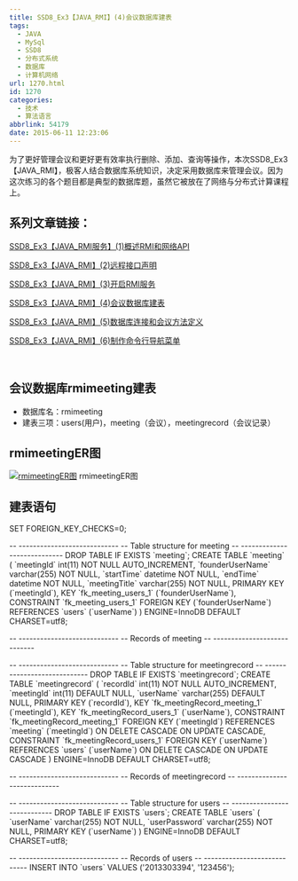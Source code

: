 ```yaml
---
title: SSD8_Ex3【JAVA_RMI】(4)会议数据库建表
tags:
  - JAVA
  - MySql
  - SSD8
  - 分布式系统
  - 数据库
  - 计算机网络
url: 1270.html
id: 1270
categories:
  - 技术
  - 算法语言
abbrlink: 54179
date: 2015-06-11 12:23:06
---
```


为了更好管理会议和更好更有效率执行删除、添加、查询等操作，本次SSD8\_Ex3【JAVA\_RMI】，极客人结合数据库系统知识，决定采用数据库来管理会议。因为这次练习的各个题目都是典型的数据库题，虽然它被放在了网络与分布式计算课程上。

系列文章链接：
-------

[SSD8\_Ex3【JAVA\_RMI服务】(1)概述RMI和网络API](http://baiyuan.wang/ssd8-ex3-java-rmi-services-1-an-overview-of-rmi-and-web-api.html)

[SSD8\_Ex3【JAVA\_RMI】(2)远程接口声明](http://baiyuan.wang/ssd8-ex3-java-rmi-2-remote-interface-declarations.html)

[SSD8\_Ex3【JAVA\_RMI】(3)开启RMI服务](http://baiyuan.wang/ssd8-ex3-java-rmi-3-open-the-rmi-service.html)

[SSD8\_Ex3【JAVA\_RMI】(4)会议数据库建表](http://baiyuan.wang/ssd8-ex3-java-rmi-4-the-conference-database-tables.html)

[SSD8\_Ex3【JAVA\_RMI】(5)数据库连接和会议方法定义](http://baiyuan.wang/ssd8-ex3-java-rmi-5-the-database-connection-and-session-method-definition.html)

[SSD8\_Ex3【JAVA\_RMI】(6)制作命令行导航菜单](http://baiyuan.wang/java-rmi-6-making-the-command-line-navigation-menu.html)

 

会议数据库rmimeeting建表
-----------------

*   数据库名：rmimeeting
*   建表三项：users(用户)，meeting（会议），meetingrecord（会议记录）

rmimeetingER图
-------------

[![rmimeetingER图](http://baiyuan.wang/wp-content/uploads/2015/06/baiyuan.wang_2015-06-10_12-30-38.jpg)](http://baiyuan.wang/wp-content/uploads/2015/06/baiyuan.wang_2015-06-10_12-30-38.jpg) rmimeetingER图

建表语句
----

SET FOREIGN\_KEY\_CHECKS=0;

\-\- \-\-\-\-\-\-\-\-\-\-\-\-\-\-\-\-\-\-\-\-\-\-\-\-\-\-\-\-
\-\- Table structure for meeting
\-\- \-\-\-\-\-\-\-\-\-\-\-\-\-\-\-\-\-\-\-\-\-\-\-\-\-\-\-\-
DROP TABLE IF EXISTS \`meeting\`;
CREATE TABLE \`meeting\` (
  \`meetingId\` int(11) NOT NULL AUTO_INCREMENT,
  \`founderUserName\` varchar(255) NOT NULL,
  \`startTime\` datetime NOT NULL,
  \`endTime\` datetime NOT NULL,
  \`meetingTitle\` varchar(255) NOT NULL,
  PRIMARY KEY (\`meetingId\`),
  KEY \`fk\_meeting\_users_1\` (\`founderUserName\`),
  CONSTRAINT \`fk\_meeting\_users_1\` FOREIGN KEY (\`founderUserName\`) REFERENCES \`users\` (\`userName\`)
) ENGINE=InnoDB DEFAULT CHARSET=utf8;

\-\- \-\-\-\-\-\-\-\-\-\-\-\-\-\-\-\-\-\-\-\-\-\-\-\-\-\-\-\-
\-\- Records of meeting
\-\- \-\-\-\-\-\-\-\-\-\-\-\-\-\-\-\-\-\-\-\-\-\-\-\-\-\-\-\-

\-\- \-\-\-\-\-\-\-\-\-\-\-\-\-\-\-\-\-\-\-\-\-\-\-\-\-\-\-\-
\-\- Table structure for meetingrecord
\-\- \-\-\-\-\-\-\-\-\-\-\-\-\-\-\-\-\-\-\-\-\-\-\-\-\-\-\-\-
DROP TABLE IF EXISTS \`meetingrecord\`;
CREATE TABLE \`meetingrecord\` (
  \`recordId\` int(11) NOT NULL AUTO_INCREMENT,
  \`meetingId\` int(11) DEFAULT NULL,
  \`userName\` varchar(255) DEFAULT NULL,
  PRIMARY KEY (\`recordId\`),
  KEY \`fk\_meetingRecord\_meeting_1\` (\`meetingId\`),
  KEY \`fk\_meetingRecord\_users_1\` (\`userName\`),
  CONSTRAINT \`fk\_meetingRecord\_meeting_1\` FOREIGN KEY (\`meetingId\`) REFERENCES \`meeting\` (\`meetingId\`) ON DELETE CASCADE ON UPDATE CASCADE,
  CONSTRAINT \`fk\_meetingRecord\_users_1\` FOREIGN KEY (\`userName\`) REFERENCES \`users\` (\`userName\`) ON DELETE CASCADE ON UPDATE CASCADE
) ENGINE=InnoDB DEFAULT CHARSET=utf8;

\-\- \-\-\-\-\-\-\-\-\-\-\-\-\-\-\-\-\-\-\-\-\-\-\-\-\-\-\-\-
\-\- Records of meetingrecord
\-\- \-\-\-\-\-\-\-\-\-\-\-\-\-\-\-\-\-\-\-\-\-\-\-\-\-\-\-\-

\-\- \-\-\-\-\-\-\-\-\-\-\-\-\-\-\-\-\-\-\-\-\-\-\-\-\-\-\-\-
\-\- Table structure for users
\-\- \-\-\-\-\-\-\-\-\-\-\-\-\-\-\-\-\-\-\-\-\-\-\-\-\-\-\-\-
DROP TABLE IF EXISTS \`users\`;
CREATE TABLE \`users\` (
  \`userName\` varchar(255) NOT NULL,
  \`userPassword\` varchar(255) NOT NULL,
  PRIMARY KEY (\`userName\`)
) ENGINE=InnoDB DEFAULT CHARSET=utf8;

\-\- \-\-\-\-\-\-\-\-\-\-\-\-\-\-\-\-\-\-\-\-\-\-\-\-\-\-\-\-
\-\- Records of users
\-\- \-\-\-\-\-\-\-\-\-\-\-\-\-\-\-\-\-\-\-\-\-\-\-\-\-\-\-\-
INSERT INTO \`users\` VALUES ('2013303394', '123456');